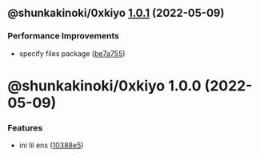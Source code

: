 ## @shunkakinoki/0xkiyo [1.0.1](https://github.com/shunkakinoki/contracts/compare/@shunkakinoki/0xkiyo@1.0.0...@shunkakinoki/0xkiyo@1.0.1) (2022-05-09)

### Performance Improvements

- specify files package ([be7a755](https://github.com/shunkakinoki/contracts/commit/be7a7553720ffbf0d193d58a89634ea7624da7d2))

# @shunkakinoki/0xkiyo 1.0.0 (2022-05-09)

### Features

- ini lil ens ([10388e5](https://github.com/shunkakinoki/contracts/commit/10388e52c5cd60b323e46c720c51fb19a465d827))
